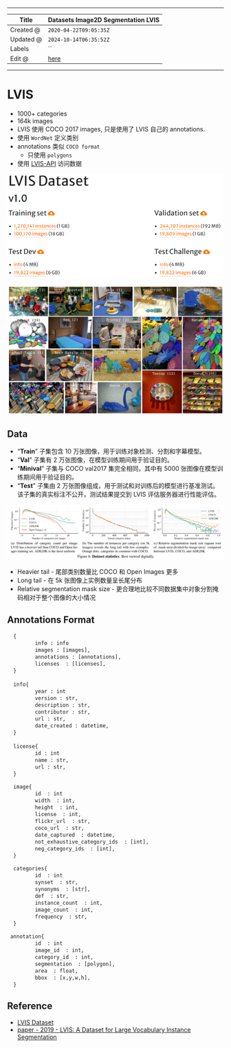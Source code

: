 -----

| Title     | Datasets Image2D Segmentation LVIS                   |
| --------- | ---------------------------------------------------- |
| Created @ | `2020-04-22T09:05:35Z`                               |
| Updated @ | `2024-10-14T06:35:52Z`                               |
| Labels    | \`\`                                                 |
| Edit @    | [here](https://github.com/junxnone/aiwiki/issues/94) |

-----

# LVIS

  - 1000+ categories
  - 164k images
  - LVIS 使用 COCO 2017 images, 只是使用了 LVIS 自己的 annotations.
  - 使用 `WordNet` 定义类别
  - annotations 类似 `COCO format`
      - 只使用 `polygons`
  - 使用 [LVIS-API](https://github.com/lvis-dataset/lvis-api) 访问数据

![image](media/843220ebb53a4cbeaf8794dac13af09211693a99.png)

![image](media/e6c8e4eb7191f26bd25c484a949c36bd582f7317.png)

## Data

  - “**Train**” 子集包含 10 万张图像，用于训练对象检测、分割和字幕模型。
  - “**Val**” 子集有 2 万张图像，在模型训练期间用于验证目的。
  - “**Minival**” 子集与 COCO val2017 集完全相同，其中有 5000 张图像在模型训练期间用于验证目的。
  - “**Test**” 子集由 2 万张图像组成，用于测试和对训练后的模型进行基准测试。该子集的真实标注不公开，测试结果提交到 LVIS
    评估服务器进行性能评估。

![image](media/2ca2e20747723585133feb7e6ea412929c86b97f.png)

  - Heavier tail - 尾部类别数量比 COCO 和 Open Images 更多
  - Long tail - 在 5k 张图像上实例数量呈长尾分布
  - Relative segmentation mask size - 更合理地比较不同数据集中对象分割掩码相对于整个图像的大小情况

## Annotations Format

``` 
  {  
         info : info
         images : [images],
         annotations : [annotations],
         licenses  : [licenses],
  }  

  info{  
         year : int
         version : str,
         description : str,
         contributor : str,
         url : str,
         date_created : datetime,
  }  

  license{  
         id : int
         name : str,
         url : str,
  }  
```

``` 
  image{  
         id  : int
         width  : int,
         height  : int,
         license  : int,
         flickr_url  : str,
         coco_url  : str,
         date_captured  : datetime,
         not_exhaustive_category_ids  : [int],
         neg_category_ids  : [int],
  }  
```

``` 
  categories{  
         id  : int
         synset  : str,
         synonyms  : [str],
         def  : str,
         instance_count  : int,
         image_count  : int,
         frequency  : str,
  }  
```

``` 
 annotation{  
         id  : int
         image_id  : int,
         category_id  : int,
         segmentation  : [polygon],
         area  : float,
         bbox  : [x,y,w,h],
  }  
```

## Reference

  - [LVIS Dataset](https://www.lvisdataset.org/dataset)
  - [paper - 2019 - LVIS: A Dataset for Large Vocabulary Instance
    Segmentation](https://arxiv.org/abs/1908.03195)
